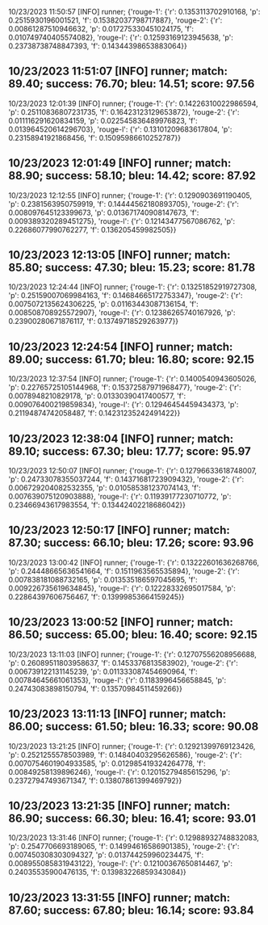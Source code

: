 10/23/2023 11:50:57  [INFO] runner; {'rouge-1': {'r': 0.1353113702910168, 'p': 0.2515930196001521, 'f': 0.15382037798717887}, 'rouge-2': {'r': 0.00861287510946632, 'p': 0.017275330451024175, 'f': 0.010749740405574082}, 'rouge-l': {'r': 0.12593169123945638, 'p': 0.23738738748847393, 'f': 0.14344398653883064}}
## 10/23/2023 11:51:07  [INFO] runner; match: 89.40; success: 76.70; bleu: 14.51; score: 97.56

10/23/2023 12:01:39  [INFO] runner; {'rouge-1': {'r': 0.14226310022986594, 'p': 0.25110836807231735, 'f': 0.16423123129653872}, 'rouge-2': {'r': 0.011116291620834159, 'p': 0.022545836489976823, 'f': 0.013964520614296703}, 'rouge-l': {'r': 0.13101209683617804, 'p': 0.23158941921868456, 'f': 0.15095986610252787}}
## 10/23/2023 12:01:49  [INFO] runner; match: 88.90; success: 58.10; bleu: 14.42; score: 87.92

10/23/2023 12:12:55  [INFO] runner; {'rouge-1': {'r': 0.1290903691190405, 'p': 0.2381563950759919, 'f': 0.14444562180893705}, 'rouge-2': {'r': 0.008097645123399673, 'p': 0.013671740908147673, 'f': 0.009389320289451275}, 'rouge-l': {'r': 0.12143477567086762, 'p': 0.22686077990762277, 'f': 0.136205459982505}}
## 10/23/2023 12:13:05  [INFO] runner; match: 85.80; success: 47.30; bleu: 15.23; score: 81.78

10/23/2023 12:24:44  [INFO] runner; {'rouge-1': {'r': 0.13251852919727308, 'p': 0.25159007069984163, 'f': 0.14684665172753347}, 'rouge-2': {'r': 0.0075072135624306225, 'p': 0.01163443087136154, 'f': 0.008508708925572907}, 'rouge-l': {'r': 0.12386265740167926, 'p': 0.23900280671876117, 'f': 0.13749718529263977}}
## 10/23/2023 12:24:54  [INFO] runner; match: 89.00; success: 61.70; bleu: 16.80; score: 92.15

10/23/2023 12:37:54  [INFO] runner; {'rouge-1': {'r': 0.1400540943605026, 'p': 0.22765725105144968, 'f': 0.15372587971968477}, 'rouge-2': {'r': 0.0078948210829178, 'p': 0.01330390417400577, 'f': 0.009076400219859834}, 'rouge-l': {'r': 0.12946454459434373, 'p': 0.21194874742058487, 'f': 0.14231235242491422}}
## 10/23/2023 12:38:04  [INFO] runner; match: 89.10; success: 67.30; bleu: 17.77; score: 95.97

10/23/2023 12:50:07  [INFO] runner; {'rouge-1': {'r': 0.12796633618748007, 'p': 0.24733078355037244, 'f': 0.14371681723909432}, 'rouge-2': {'r': 0.006729204082532355, 'p': 0.010585381237074143, 'f': 0.007639075120903888}, 'rouge-l': {'r': 0.11939177230710772, 'p': 0.23466943617983554, 'f': 0.13442402218686042}}
## 10/23/2023 12:50:17  [INFO] runner; match: 87.30; success: 66.10; bleu: 17.26; score: 93.96

10/23/2023 13:00:42  [INFO] runner; {'rouge-1': {'r': 0.13222601636268766, 'p': 0.24448665636541664, 'f': 0.1511963565535894}, 'rouge-2': {'r': 0.007838181088732165, 'p': 0.013535186597045695, 'f': 0.009226735619634845}, 'rouge-l': {'r': 0.12228332695017584, 'p': 0.22864397606756467, 'f': 0.13999853664159245}}
## 10/23/2023 13:00:52  [INFO] runner; match: 86.50; success: 65.00; bleu: 16.40; score: 92.15

10/23/2023 13:11:03  [INFO] runner; {'rouge-1': {'r': 0.12707556208956688, 'p': 0.26089511803958637, 'f': 0.1453376813583902}, 'rouge-2': {'r': 0.006739122131145239, 'p': 0.011333087454690964, 'f': 0.00784645661061353}, 'rouge-l': {'r': 0.1183996456658845, 'p': 0.24743083898150794, 'f': 0.13570984511459266}}
## 10/23/2023 13:11:13  [INFO] runner; match: 86.00; success: 61.50; bleu: 16.33; score: 90.08

10/23/2023 13:21:25  [INFO] runner; {'rouge-1': {'r': 0.12921399769123426, 'p': 0.2521255578503989, 'f': 0.14840403295626586}, 'rouge-2': {'r': 0.0070754601904933585, 'p': 0.012985419324264778, 'f': 0.00849258139896246}, 'rouge-l': {'r': 0.12015279485615296, 'p': 0.23727947493671347, 'f': 0.13807861399469792}}
## 10/23/2023 13:21:35  [INFO] runner; match: 86.90; success: 66.30; bleu: 16.41; score: 93.01

10/23/2023 13:31:46  [INFO] runner; {'rouge-1': {'r': 0.12988932748832083, 'p': 0.2547706693189065, 'f': 0.14994616586901385}, 'rouge-2': {'r': 0.007450308303094327, 'p': 0.013744259960234475, 'f': 0.008955085831943122}, 'rouge-l': {'r': 0.12100367650814467, 'p': 0.24035535900476135, 'f': 0.13983226859343084}}

## 10/23/2023 13:31:55  [INFO] runner; match: 87.60; success: 67.80; bleu: 16.14; score: 93.84